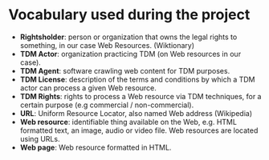 # Vocabulary used during the project

- **Rightsholder**: person or organization that owns the legal rights to something, in our case Web Resources. (Wiktionary)
- **TDM Actor**: organization practicing TDM (on Web resources in our case).
- **TDM Agent**: software crawling web content for TDM purposes. 
- **TDM License**: description of the terms and conditions by which a TDM actor can process a given Web resource.  
- **TDM Rights**: rights to process a Web resource via TDM techniques, for a certain purpose (e.g commercial / non-commercial).  
- **URL**: Uniform Resource Locator, also named Web address (Wikipedia)
- **Web resource**: identifiable thing available on the Web, e.g. HTML formatted text, an image, audio or video file. Web resources are located using URLs.
- **Web page**: Web resource formatted in HTML. 
